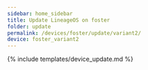 ```yaml
---
sidebar: home_sidebar
title: Update LineageOS on foster
folder: update
permalink: /devices/foster/update/variant2/
device: foster_variant2
---
```

{% include templates/device_update.md %}
